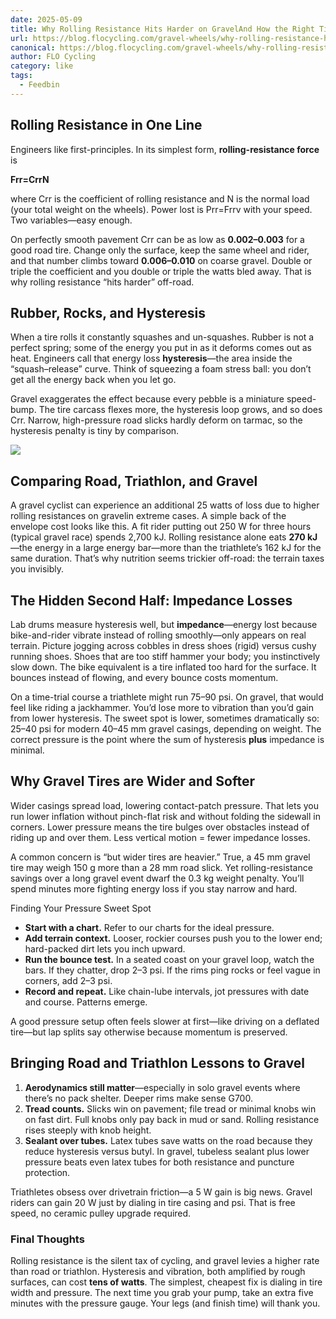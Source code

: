 ```yaml
---
date: 2025-05-09
title: Why Rolling Resistance Hits Harder on GravelAnd How the Right Tire Pressure Saves You Watts
url: https://blog.flocycling.com/gravel-wheels/why-rolling-resistance-hits-harder-on-gravel-and-how-the-right-tire-pressure-saves-you-watts/
canonical: https://blog.flocycling.com/gravel-wheels/why-rolling-resistance-hits-harder-on-gravel-and-how-the-right-tire-pressure-saves-you-watts/
author: FLO Cycling
category: like
tags:
  - Feedbin
---
```



Rolling Resistance in One Line
------------------------------

Engineers like first-principles. In its simplest form, **rolling-resistance force** is

**Frr​=Crr​N**

where Crr is the coefficient of rolling resistance and N is the normal load (your total weight on the wheels). Power lost is Prr​=Frr​v with your speed. Two variables—easy enough.

On perfectly smooth pavement Crr​ can be as low as **0.002–0.003** for a good road tire. Change only the surface, keep the same wheel and rider, and that number climbs toward **0.006–0.010** on coarse gravel. Double or triple the coefficient and you double or triple the watts bled away. That is why rolling resistance “hits harder” off-road.

Rubber, Rocks, and Hysteresis
-----------------------------

When a tire rolls it constantly squashes and un-squashes. Rubber is not a perfect spring; some of the energy you put in as it deforms comes out as heat. Engineers call that energy loss **hysteresis**—the area inside the “squash–release” curve. Think of squeezing a foam stress ball: you don’t get all the energy back when you let go.

Gravel exaggerates the effect because every pebble is a miniature speed-bump. The tire carcass flexes more, the hysteresis loop grows, and so does Crr​. Narrow, high-pressure road slicks hardly deform on tarmac, so the hysteresis penalty is tiny by comparison.

![](https://blog.flocycling.com/wp-content/uploads/2025/05/MainImage-1200x600.png)

Comparing Road, Triathlon, and Gravel
-------------------------------------

A gravel cyclist can experience an additional 25 watts of loss due to higher rolling resistances on gravelin extreme cases. A simple back of the envelope cost looks like this. A fit rider putting out 250 W for three hours (typical gravel race) spends 2,700 kJ. Rolling resistance alone eats **270 kJ**—the energy in a large energy bar—more than the triathlete’s 162 kJ for the same duration. That’s why nutrition seems trickier off-road: the terrain taxes you invisibly.

The Hidden Second Half: Impedance Losses
----------------------------------------

Lab drums measure hysteresis well, but **impedance**—energy lost because bike-and-rider vibrate instead of rolling smoothly—only appears on real terrain. Picture jogging across cobbles in dress shoes (rigid) versus cushy running shoes. Shoes that are too stiff hammer your body; you instinctively slow down. The bike equivalent is a tire inflated too hard for the surface. It bounces instead of flowing, and every bounce costs momentum.

On a time-trial course a triathlete might run 75–90 psi. On gravel, that would feel like riding a jackhammer. You’d lose more to vibration than you’d gain from lower hysteresis. The sweet spot is lower, sometimes dramatically so: 25–40 psi for modern 40–45 mm gravel casings, depending on weight. The correct pressure is the point where the sum of hysteresis **plus** impedance is minimal.

Why Gravel Tires are Wider and Softer
-------------------------------------

Wider casings spread load, lowering contact-patch pressure. That lets you run lower inflation without pinch-flat risk and without folding the sidewall in corners. Lower pressure means the tire bulges over obstacles instead of riding up and over them. Less vertical motion = fewer impedance losses.

A common concern is “but wider tires are heavier.” True, a 45 mm gravel tire may weigh 150 g more than a 28 mm road slick. Yet rolling-resistance savings over a long gravel event dwarf the 0.3 kg weight penalty. You’ll spend minutes more fighting energy loss if you stay narrow and hard.

Finding Your Pressure Sweet Spot

-   **Start with a chart.** Refer to our charts for the ideal pressure.
-   **Add terrain context.** Looser, rockier courses push you to the lower end; hard-packed dirt lets you inch upward.
-   **Run the bounce test.** In a seated coast on your gravel loop, watch the bars. If they chatter, drop 2–3 psi. If the rims ping rocks or feel vague in corners, add 2–3 psi.
-   **Record and repeat.** Like chain-lube intervals, jot pressures with date and course. Patterns emerge.

A good pressure setup often feels slower at first—like driving on a deflated tire—but lap splits say otherwise because momentum is preserved.

Bringing Road and Triathlon Lessons to Gravel
---------------------------------------------

1.  **Aerodynamics still matter**—especially in solo gravel events where there’s no pack shelter. Deeper rims make sense G700.
2.  **Tread counts.** Slicks win on pavement; file tread or minimal knobs win on fast dirt. Full knobs only pay back in mud or sand. Rolling resistance rises steeply with knob height.
3.  **Sealant over tubes.** Latex tubes save watts on the road because they reduce hysteresis versus butyl. In gravel, tubeless sealant plus lower pressure beats even latex tubes for both resistance and puncture protection.

Triathletes obsess over drivetrain friction—a 5 W gain is big news. Gravel riders can gain 20 W just by dialing in tire casing and psi. That is free speed, no ceramic pulley upgrade required.

### Final Thoughts

Rolling resistance is the silent tax of cycling, and gravel levies a higher rate than road or triathlon. Hysteresis and vibration, both amplified by rough surfaces, can cost **tens of watts**. The simplest, cheapest fix is dialing in tire width and pressure. The next time you grab your pump, take an extra five minutes with the pressure gauge. Your legs (and finish time) will thank you.

